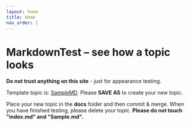 ```yaml
---
layout: home
title: Home
nav_order: 1
---
```


# MarkdownTest – see how a topic looks
 
**Do not trust anything on this site** - just for appearance testing.

Template topic is: [SampleMD](SampleMD.md). Please **SAVE AS** to create your new topic.

Place your new topic in the **docs** folder and then commit & merge. 
When you have finished testing, please delete your topic.
**Please do not touch "index.md" and "Sample.md".**
